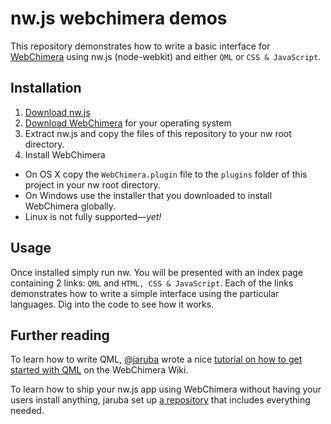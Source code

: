 # nw.js webchimera demos

This repository demonstrates how to write a basic interface for [WebChimera](https://github.com/RSATom/WebChimera/) using nw.js (node-webkit) and either `QML` or `CSS & JavaScript`.

## Installation

1. [Download nw.js](https://github.com/nwjs/nw.js/)
2. [Download WebChimera](http://www.webchimera.org/download) for your operating system
3. Extract nw.js and copy the files of this repository to your nw root directory.
4. Install WebChimera
 - On OS X copy the `WebChimera.plugin` file to the `plugins` folder of this project in your nw root directory.
  - On Windows use the installer that you downloaded to install WebChimera globally.
  - Linux is not fully supported—*yet!*

## Usage

Once installed simply run nw. You will be presented with an index page containing 2 links: `QML` and `HTML, CSS & JavaScript`. Each of the links demonstrates how to write a simple interface using the particular languages. Dig into the code to see how it works.

## Further reading

To learn how to write QML, [@jaruba](https://github.com/jaruba) wrote a nice [tutorial on how to get started with QML](https://github.com/RSATom/WebChimera/wiki/Getting-started-with-QML) on the WebChimera Wiki.

To learn how to ship your nw.js app using WebChimera without having your users install anything, jaruba set up [a repository](https://github.com/jaruba/WebChimeraPlayerNW) that includes everything needed.

